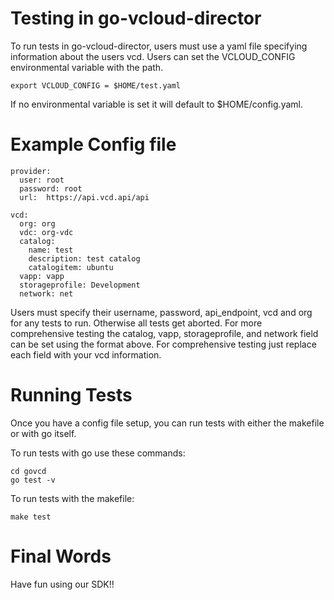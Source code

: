 # Testing in go-vcloud-director
To run tests in go-vcloud-director, users must use a yaml file specifying information about the users vcd. Users can set the VCLOUD_CONFIG environmental variable with the path.

```
export VCLOUD_CONFIG = $HOME/test.yaml
```

If no environmental variable is set it will default to $HOME/config.yaml.


# Example Config file

```
provider:
  user: root
  password: root
  url:  https://api.vcd.api/api

vcd:
  org: org
  vdc: org-vdc
  catalog:
    name: test
    description: test catalog
    catalogitem: ubuntu
  vapp: vapp
  storageprofile: Development
  network: net

```

Users must specify their username, password, api_endpoint, vcd and org for any tests to run. Otherwise all tests get aborted. For more comprehensive testing the catalog, vapp, storageprofile, and network field can be set using the format above. For comprehensive testing just replace each field with your vcd information. 

# Running Tests
Once you have a config file setup, you can run tests with either the makefile or with go itself.

To run tests with go use these commands:
```
cd govcd
go test -v 
```

To run tests with the makefile:
```
make test
```

# Final Words
Have fun using our SDK!! 
